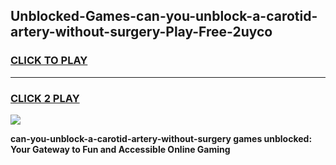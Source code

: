 
## Unblocked-Games-can-you-unblock-a-carotid-artery-without-surgery-Play-Free-2uyco
<h3>
<a href="https://premium76.site?title=can-you-unblock-a-carotid-artery-without-surgery&ref=21A">CLICK TO PLAY</a></h3>
<hr>

<h3>
<a href="https://premium76.site?title=can-you-unblock-a-carotid-artery-without-surgery&ref=21A">CLICK 2 PLAY</a>
  
</h3>

<a href="https://premium76.site?title=can-you-unblock-a-carotid-artery-without-surgery&ref=21A"><img src="https://clearcache.store/games.png"></a>


**can-you-unblock-a-carotid-artery-without-surgery games unblocked: Your Gateway to Fun and Accessible Online Gaming**
